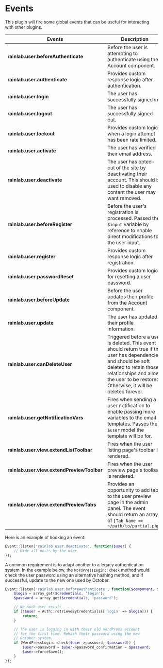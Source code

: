 # Events

This plugin will fire some global events that can be useful for interacting with other plugins.

Events | Description
------ | ---------------
**rainlab.user.beforeAuthenticate** | Before the user is attempting to authenticate using the Account component.
**rainlab.user.authenticate** | Provides custom response logic after authentication.
**rainlab.user.login** | The user has successfully signed in.
**rainlab.user.logout** | The user has successfully signed out.
**rainlab.user.lockout** | Provides custom logic when a login attempt has been rate limited.
**rainlab.user.activate** | The user has verified their email address.
**rainlab.user.deactivate** | The user has opted-out of the site by deactivating their account. This should be used to disable any content the user may want removed.
**rainlab.user.beforeRegister** | Before the user's registration is processed. Passed the `$input` variable by reference to enable direct modifications to the user input.
**rainlab.user.register** | Provides custom response logic after registration.
**rainlab.user.passwordReset** | Provides custom logic for resetting a user password.
**rainlab.user.beforeUpdate** | Before the user updates their profile from the Account component.
**rainlab.user.update** | The user has updated their profile information.
**rainlab.user.canDeleteUser** | Triggered before a user is deleted. This event should return true if the user has dependencies and should be soft deleted to retain those relationships and allow the user to be restored. Otherwise, it will be deleted forever.
**rainlab.user.getNotificationVars** | Fires when sending a user notification to enable passing more variables to the email templates. Passes the `$user` model the template will be for.
**rainlab.user.view.extendListToolbar** | Fires when the user listing page's toolbar is rendered.
**rainlab.user.view.extendPreviewToolbar** | Fires when the user preview page's toolbar is rendered.
**rainlab.user.view.extendPreviewTabs** | Provides an opportunity to add tabs to the user preview page in the admin panel. The event should return an array of `[Tab Name => ~/path/to/partial.php]`

Here is an example of hooking an event:

```php
Event::listen('rainlab.user.deactivate', function($user) {
    // Hide all posts by the user
});
```

A common requirement is to adapt another to a legacy authentication system. In the example below, the `WordPressLogin::check` method would check the user password using an alternative hashing method, and if successful, update to the new one used by October.

```php
Event::listen('rainlab.user.beforeAuthenticate', function($component, $credentials) {
    $login = array_get($credentials, 'login');
    $password = array_get($credentials, 'password');

    // No such user exists
    if (!$user = Auth::retrieveByCredentials(['login' => $login])) {
        return;
    }

    // The user is logging in with their old WordPress account
    // for the first time. Rehash their password using the new
    // October system.
    if (WordPressLogin::check($user->password, $password)) {
        $user->password = $user->password_confirmation = $password;
        $user->forceSave();
    }
});
```
